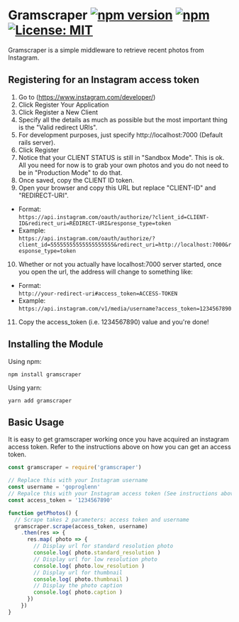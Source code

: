 # Gramscraper [![npm version](https://badge.fury.io/js/gramscraper.svg)](https://badge.fury.io/js/gramscraper) [![npm](https://img.shields.io/npm/dt/gramscraper.svg)]() [![License: MIT](https://img.shields.io/badge/License-MIT-yellow.svg)](https://opensource.org/licenses/MIT)
Gramscraper is a simple middleware to retrieve recent photos from Instagram.

## Registering for an Instagram access token
1. Go to (https://www.instagram.com/developer/)
2. Click Register Your Application
3. Click Register a New Client
4. Specify all the details as much as possible but the most important thing is the "Valid redirect URIs".
5. For development purposes, just specify http://localhost:7000 (Default rails server).
6. Click Register
7. Notice that your CLIENT STATUS is still in "Sandbox Mode". This is ok. All you need for now is to grab your own photos and you do not need to be in "Production Mode" to do that.
8. Once saved, copy the CLIENT ID token.
9. Open your browser and copy this URL but replace "CLIENT-ID" and "REDIRECT-URI".    
* Format:   
`https://api.instagram.com/oauth/authorize/?client_id=CLIENT-ID&redirect_uri=REDIRECT-URI&response_type=token`    
* Example:    
`https://api.instagram.com/oauth/authorize/?client_id=55555555555555555555&redirect_uri=http://localhost:7000&response_type=token`    
10. Whether or not you actually have localhost:7000 server started, once you open the url, the address will change to something like:   
* Format:   
`http://your-redirect-uri#access_token=ACCESS-TOKEN`    
* Example:    
`https://api.instagram.com/v1/media/username?access_token=1234567890`   
11. Copy the access_token (i.e. 1234567890) value and you're done!


## Installing the Module
Using npm:
```
npm install gramscraper
```
Using yarn:
```
yarn add gramscraper
```

## Basic Usage
It is easy to get gramscraper working once you have acquired an instagram access token. Refer to the instructions above on how you can get an access token.
```javascript
const gramscraper = require('gramscraper')

// Replace this with your Instagram username
const username = 'goproglenn'
// Repalce this with your Instagram access token (See instructions above on how to get one)
const access_token = '1234567890'

function getPhotos() {
  // Scrape takes 2 parameters: access token and username
  gramscraper.scrape(access_token, username)
    .then(res => {
      res.map( photo => {
        // Display url for standard resolution photo
        console.log( photo.standard_resolution )
        // Display url for low resolution photo
        console.log( photo.low_resolution )
        // Display url for thumbnail
        console.log( photo.thumbnail )
        // Display the photo caption
        console.log( photo.caption )
      })
    })
}
```